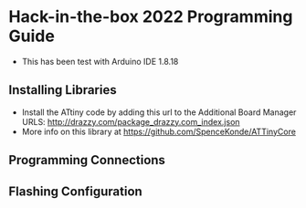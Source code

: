 # Hack-in-the-box 2022 Programming Guide
- This has been test with Arduino IDE 1.8.18


## Installing Libraries
- Install the ATtiny code by adding this url to the Additional Board Manager URLS: http://drazzy.com/package_drazzy.com_index.json
- More info on this library at https://github.com/SpenceKonde/ATTinyCore

## Programming Connections

## Flashing Configuration
